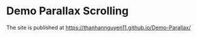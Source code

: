 # Demo Parallax Scrolling
The site is published at https://thanhannguyen11.github.io/Demo-Parallax/
